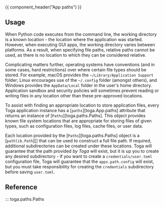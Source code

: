 {{ component_header("App paths") }}

## Usage

When Python code executes from the command line, the working directory is a known location - the location where the application was started. However, when executing GUI apps, the working directory varies between platforms. As a result, when specifying file paths, relative paths cannot be used, as there is no location to which they can be considered relative.

Complicating matters further, operating systems have conventions (and in some cases, hard restrictions) over where certain file types should be stored. For example, macOS provides the `~/Library/Application Support` folder; Linux encourages use of the `~/.config` folder (amongst others), and Windows provides the `AppData/Local` folder in the user's home directory. Application sandbox and security policies will sometimes prevent reading or writing files in any location other than these pre-approved locations.

To assist with finding an appropriate location to store application files, every Toga application instance has a [`paths`][toga.App.paths] attribute that returns an instance of [`Paths`][toga.paths.Paths]. This object provides known file system locations that are appropriate for storing files of given types, such as configuration files, log files, cache files, or user data.

Each location provided by the [`Paths`][toga.paths.Paths] object is a [`pathlib.Path`][] that can be used to construct a full file path. If required, additional subdirectories can be created under these locations. Toga will guarantee that the path provided *by Toga* will exist, but it is up you to create any desired subdirectory - if you want to create a `credentials/user.toml` configuration file, Toga will guarantee that the `apps.path.config` will exist, but you must take responsibility for creating the `credentials` subdirectory before saving `user.toml`.

## Reference

::: toga.paths.Paths
